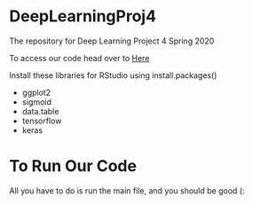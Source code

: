 # DeepLearningProj4
The repository for Deep Learning Project 4 Spring 2020

To access our code head over to [Here](https://github.com/SamGilb/DeepLearningProj4/blob/master/Main.R)

Install these libraries for RStudio using install.packages()
* ggplot2
* sigmoid
* data.table
* tensorflow
* keras

# To Run Our Code
All you have to do is run the main file, and you should be good (:
